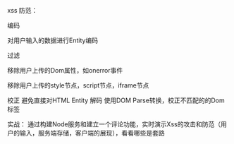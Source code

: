 

xss 防范：

编码

对用户输入的数据进行Entity编码

过滤

移除用户上传的Dom属性，如onerror事件

移除用户上传的style节点，script节点，iframe节点

校正
避免直接对HTML Entity 解码
使用DOM Parse转换，校正不匹配的的Dom标签

实战：
通过构建Node服务和建立一个评论功能，实时演示Xss的攻击和防范（用户的输入，服务端存储，客户端的展现），看看哪些是套路